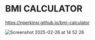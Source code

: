# BMI CALCULATOR
https://nperkinsr.github.io/bmi-calculator

![Screenshot 2025-02-26 at 14 52 26](https://github.com/user-attachments/assets/f703847e-2a85-4484-a173-a8fb42a61ba7)
